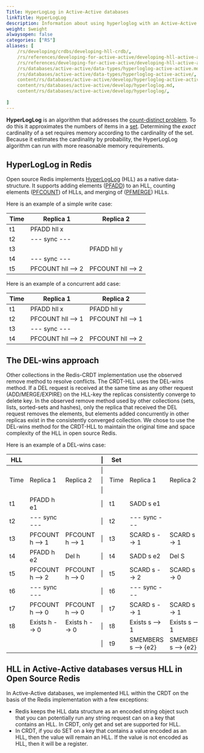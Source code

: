 ```yaml
---
Title: HyperLogLog in Active-Active databases
linkTitle: HyperLogLog
description: Information about using hyperloglog with an Active-Active database.
weight: $weight
alwaysopen: false
categories: ["RS"]
aliases: [
    /rs/developing/crdbs/developing-hll-crdb/,
    /rs/references/developing-for-active-active/developing-hll-active-active/,
    /rs/references/developing-for-active-active/developing-hll-active-active.md,
    /rs/databases/active-active/data-types/hyperloglog-active-active.md,
    /rs/databases/active-active/data-types/hyperloglog-active-active/,
    content/rs/databases/active-active/develop/hyperloglog-active-active.md,
    content/rs/databases/active-active/develop/hyperloglog.md,
    content/rs/databases/active-active/develop/hyperloglog/,
    
]
---
```

**HyperLogLog** is an algorithm that addresses the [count-distinct problem](https://en.wikipedia.org/wiki/Count-distinct_problem).
To do this it approximates the numbers of items in a [set](https://en.wikipedia.org/wiki/Multiset).
Determining the _exact_ cardinality of a set requires memory according to the cardinality of the set.
Because it estimates the cardinality by probability, the HyperLogLog algorithm can run with more reasonable memory requirements.

## HyperLogLog in Redis

Open source Redis implements [HyperLogLog](https://redislabs.com/redis-best-practices/counting/hyperloglog/) (HLL) as a native data-structure.
It supports adding elements ([PFADD](https://redis.io/commands/pfadd)) to an HLL, counting elements ([PFCOUNT](https://redis.io/commands/pfcount)) of HLLs, and merging of ([PFMERGE](https://redis.io/commands/pfmerge)) HLLs.

Here is an example of a simple write case:

| Time | Replica 1         | Replica 2         |
| ---- | ----------------- | ----------------- |
| t1   | PFADD hll x       |                   |
| t2   | --- sync ---      |                   |
| t3   |                   | PFADD hll y       |
| t4   | --- sync ---      |                   |
| t5   | PFCOUNT hll --> 2 | PFCOUNT hll --> 2 |

Here is an example of a concurrent add case:

| Time | Replica 1         | Replica 2         |
| ---- | ----------------- | ----------------- |
| t1   | PFADD hll x       | PFADD hll y       |
| t2   | PFCOUNT hll --> 1 | PFCOUNT hll --> 1 |
| t3   | --- sync ---      |                   |
| t4   | PFCOUNT hll --> 2 | PFCOUNT hll --> 2 |

## The DEL-wins approach

Other collections in the Redis-CRDT implementation use the observed remove method to resolve conflicts.
The CRDT-HLL uses the DEL-wins method.
If a DEL request is received at the same time as any other request (ADD/MERGE/EXPIRE) on the HLL-key
the replicas consistently converge to delete key.
In the observed remove method used by other collections (sets, lists, sorted-sets and hashes),
only the replica that received the DEL request removes the elements, but elements added concurrently in other replicas exist in the consistently converged collection.
We chose to use the DEL-wins method for the CRDT-HLL to maintain the original time and space complexity of the HLL in open source Redis.

Here is an example of a DEL-wins case:

| HLL  |                 |                 | \|  | Set  |                     |                     |
| ---- | --------------- | --------------- | --- | ---- | ------------------- | ------------------- |
|      |                 |                 | \|  |      |                     |                     |
| Time | Replica 1       | Replica 2       | \|  | Time | Replica 1           | Replica 2           |
|      |                 |                 | \|  |      |                     |                     |
| t1   | PFADD h e1      |                 | \|  | t1   | SADD s e1           |                     |
| t2   | --- sync ---    |                 | \|  | t2   | --- sync ---        |                     |
| t3   | PFCOUNT h --> 1 | PFCOUNT h --> 1 | \|  | t3   | SCARD s --> 1       | SCARD s --> 1       |
| t4   | PFADD h e2      | Del h           | \|  | t4   | SADD s e2           | Del S               |
| t5   | PFCOUNT h --> 2 | PFCOUNT h --> 0 | \|  | t5   | SCARD s --> 2       | SCARD s --> 0       |
| t6   | --- sync ---    |                 | \|  | t6   | --- sync ---        |                     |
| t7   | PFCOUNT h --> 0 | PFCOUNT h --> 0 | \|  | t7   | SCARD s --> 1       | SCARD s --> 1       |
| t8   | Exists h --> 0  | Exists h --> 0  | \|  | t8   | Exists s --> 1      | Exists s --> 1      |
|      |                 |                 | \|  | t9   | SMEMBERS s --> {e2} | SMEMBERS s --> {e2} |

## HLL in Active-Active databases versus HLL in Open Source Redis

In Active-Active databases, we implemented HLL within the CRDT on the basis of the Redis implementation with a few exceptions:

- Redis keeps the HLL data structure as an encoded string object
    such that you can potentially run any string request can on a key that contains an HLL. In CRDT, only get and set are supported for HLL.
- In CRDT, if you do SET on a key that contains a value encoded as an HLL, then the value will remain an HLL. If the value is not encoded as HLL, then it will be a register.
